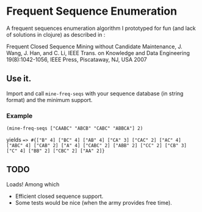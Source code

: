 # Frequent Sequence Enumeration

A frequent sequences enumeration algorithm I prototyped for fun (and lack of solutions in clojure) as described in :

Frequent Closed Sequence Mining without Candidate Maintenance, J. Wang, J. Han,
and C. Li, IEEE Trans. on Knowledge and Data Engineering 19(8):1042-1056, IEEE
Press, Piscataway, NJ, USA 2007

## Use it.

Import and call `mine-freq-seqs` with your sequence database (in string format) and the minimum support.

### Example
`(mine-freq-seqs ["CAABC" "ABCB" "CABC" "ABBCA"] 2)`

yields
`=>
 #{["B" 4]
   ["BC" 4]
   ["AB" 4]
   ["CA" 3]
   ["CAC" 2]
   ["AC" 4]
   ["ABC" 4]
   ["CAB" 2]
   ["A" 4]
   ["CABC" 2]
   ["ABB" 2]
   ["CC" 2]
   ["CB" 3]
   ["C" 4]
   ["BB" 2]
   ["CBC" 2]
   ["AA" 2]}`

## TODO

Loads! Among which
 - Efficient closed sequence support.
 - Some tests would be nice (when the army provides free time).